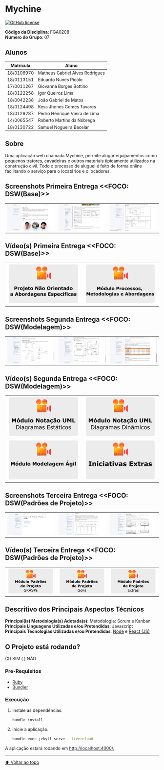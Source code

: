 # Mychine

[![GitHub license](https://img.shields.io/github/license/UnBArqDsw2021-1/2021.1_G7_Mychine_docs?style=flat-square)](https://github.com/UnBArqDsw2021-1/2021.1_G7_Mychine_docs/blob/gh-pages/LICENSE)

**Código da Disciplina**: FGA0208<br>
**Número do Grupo**: 07<br>

## Alunos

| Matrícula  | Aluno                           |
| ---------- | ------------------------------- |
| 18/0106970 | Matheus Gabriel Alves Rodrigues |
| 18/0113151 | Eduardo Nunes Picolo            |
| 17/0011267 | Giovanna Borges Bottino         |
| 18/0122258 | Igor Queiroz Lima               |
| 18/0042238 | João Gabriel de Matos           |
| 18/0124498 | Kess Jhones Gomes Tavares       |
| 18/0129287 | Pedro Henrique Vieira de Lima   |
| 14/0065547 | Roberto Martins da Nóbrega      |
| 18/0130722 | Samuel Nogueira Bacelar         |

## Sobre

Uma aplicação web chamada Mychine, permite alugar equipamentos como pequenos tratores, cavadeiras e outros materiais tipicamente utilizados na construção civil. Todo o processo de aluguel é feito de forma online facilitando o serviço para o locatários e o locadores.

## Screenshots Primeira Entrega <<FOCO: DSW(Base)>>

| | | |
| - | - | - |
|![screenshot1](/assets/images/entrega1/screenshot1.png)|![screenshot2](/assets/images/entrega1/screenshot2.png)| ![screenshot3](/assets/images/entrega1/screenshot3.png) |

## Vídeo(s) Primeira Entrega <<FOCO: DSW(Base)>>

| | |
| - | - |
|[![Vídeo 1 - Artefatos gerados](/assets/images/entrega1/screenshot_video1.png)](https://youtu.be/4YzhoC3aw-4) | [![Vídeo 2 - Metodologia e BPMN](/assets/images/entrega1/screenshot_video2.png)](https://youtu.be/L85OCHXZnOU)

## Screenshots Segunda Entrega <<FOCO: DSW(Modelagem)>>

| | | |
| - | - | - |
|[![screenshot1](/assets/images/entrega2/screenshot1.png)](/modelagem/modulo1/classe)|![screenshot2](/assets/images/entrega2/screenshot2.png)| ![screenshot3](/assets/images/entrega2/screenshot3.png) |

## Vídeo(s) Segunda Entrega <<FOCO: DSW(Modelagem)>>

| | |
| - | - |
|[![Vídeo 1 - Módulo Notação UML – Diagramas Estáticos](/assets/images/entrega2/screenshot_video1.png)](https://www.youtube.com/watch?v=9th4pmXcSyI) | [![Vídeo 2 - Módulo Notação UML – Diagramas Dinâmicos](/assets/images/entrega2/screenshot_video2.png)](https://www.youtube.com/watch?v=rC8qg-thVbA)|
|[![Vídeo 3 - Módulo Modelagem Ágil](/assets/images/entrega2/screenshot_video3.png)](https://www.youtube.com/watch?v=eQyDNE7EDNM) | [![Vídeo 4 - Iniciativas Extras](/assets/images/entrega2/screenshot_video4.png)](https://www.youtube.com/watch?v=0nEs0w4qyDY)|



## Screenshots Terceira Entrega <<FOCO: DSW(Padrões de Projeto)>>

| | | |
| - | - | - |
|![screenshot1](/assets/images/entrega3/screenshot1.png)|![screenshot2](/assets/images/entrega3/screenshot2.png)| ![screenshot3](/assets/images/entrega3/screenshot3.png) |


## Vídeo(s) Terceira Entrega <<FOCO: DSW(Padrões de Projeto)>>

| | | |
| - | - | - |
|[![Vídeo 1 - Módulo Padrões de Projeto – GRASP](/assets/images/entrega3/screenshot_video1.png)](https://www.youtube.com/watch?v=hIJkYtlPTBE) | [![Vídeo 2 - Módulo Padrões de Projeto – GoFs](/assets/images/entrega3/screenshot_video2.png)](https://www.youtube.com/watch?v=7BiSi3_FR5Q)|[![Vídeo 3 Módulo Padrões de Projeto - Iniciativas Extras](/assets/images/entrega3/screenshot_video3.png)]() |


<!--

## Screenshots Quarta Entrega (FINAL) <<FOCOS: Arquitetura & Reutilização de Software & PROJETO FINAL>>

Adicione 2 ou mais screenshots do projeto em termos de interface e/ou funcionamento.

## Vídeo(s) Quarta Entrega (FINAL) <<FOCOS: Arquitetura & Reutilização de Software & PROJETO FINAL>>

Adicione o(s)s vídeo(s) da Entrega Final.

-->

## Descritivo dos Principais Aspectos Técnicos

**Principal(is) Metodologia(s) Adotada(s)**: Metodologia: Scrum e Kanban<br>
**Principais Linguagens Utilizadas e/ou Pretendidas**: Javascript<br>
**Principais Tecnologias Utilizadas e/ou Pretendidas**: [Node](https://nodejs.org/en/) e [React (JS)](https://pt-br.reactjs.org/)<br>
<!-- **Principal(is) Estilo(s) Arquitetural(is) Adotado(s)**: xxxxxx<br> -->

## O Projeto está rodando?

(X) SIM
( ) NÃO

### Pre-Requisitos

- [Ruby](https://www.ruby-lang.org/en/documentation/installation/)
- [Bundler](https://bundler.io/)

### Execução

1. Instale as dependências.

    ```bash
    bundle install
    ```

2. Inicie a aplicação.

    ```bash
    bundle exec jekyll serve --livereload
    ```

A aplicação estará rodando em <http://localhost:4000/.>

---
<!--
## Informações Complementares

Quaisquer outras informações sobre seu projeto podem ser descritas nessa seção.
-->

[⬆ Voltar ao topo](#mychine)<br>
